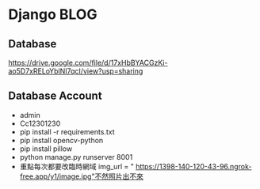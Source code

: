 # Django BLOG

## Database
https://drive.google.com/file/d/17xHbBYACGzKi-ao5D7xRELoYblNI7qcI/view?usp=sharing

## Database Account
* admin
* Cc12301230
* pip install -r requirements.txt
* pip install opencv-python
* pip install pillow
* python manage.py runserver 8001
* 重點每次都要改臨時網域 img_url = " https://1398-140-120-43-96.ngrok-free.app/y1/image.jpg"不然照片出不來